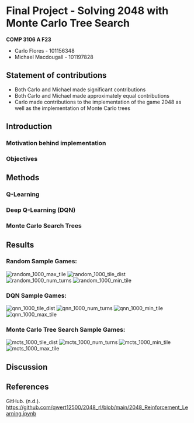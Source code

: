 # Final Project - Solving 2048 with Monte Carlo Tree Search
**COMP 3106 A F23**

- Carlo Flores - 101156348
- Michael Macdougall - 101197828

## Statement of contributions
- Both Carlo and Michael made significant contributions
- Both Carlo and Michael made approximately equal contributions
- Carlo made contributions to  the implementation of the game 2048 as well as the implementation of Monte Carlo trees 

## Introduction
### Motivation behind implementation

### Objectives 

## Methods

### Q-Learning

### Deep Q-Learning (DQN)


### Monte Carlo Search Trees

## Results
### Random Sample Games:
![random_1000_max_tile](https://github.com/tfwe/3106-project/assets/93735375/8eb3f3ac-c2a8-45cc-b66d-7cb79489f9a7)
![random_1000_tile_dist](https://github.com/tfwe/3106-project/assets/93735375/7360e8db-be8b-4d32-9ea4-473b6ff1e8cb)
![random_1000_num_turns](https://github.com/tfwe/3106-project/assets/93735375/1e6300cc-97d8-4f5b-bd6d-178cced67c6e)
![random_1000_min_tile](https://github.com/tfwe/3106-project/assets/93735375/26e9ba0f-47c1-4a97-90b1-9524c5e457fc)

### DQN Sample Games:
![qnn_1000_tile_dist](https://github.com/tfwe/3106-project/assets/93735375/c8a8a054-38db-4f22-a2b5-d0edd819d131)
![qnn_1000_num_turns](https://github.com/tfwe/3106-project/assets/93735375/1b53383e-3d36-4ee3-9546-b6f80ff71be4)
![qnn_1000_min_tile](https://github.com/tfwe/3106-project/assets/93735375/8f37256b-5958-4256-b4c3-770f796d6bb3)
![qnn_1000_max_tile](https://github.com/tfwe/3106-project/assets/93735375/0e0089e0-7722-433e-b088-84591a557fe2)

### Monte Carlo Tree Search Sample Games:
![mcts_1000_tile_dist](https://github.com/tfwe/3106-project/assets/93735375/a97b2fd0-582b-43f1-8505-43baf1cd5c5f)
![mcts_1000_num_turns](https://github.com/tfwe/3106-project/assets/93735375/2412efe3-420c-4c9a-ae55-f8a6018d564a)
![mcts_1000_min_tile](https://github.com/tfwe/3106-project/assets/93735375/fa931b5f-28ec-4dda-a4dd-d4a298832afd)
![mcts_1000_max_tile](https://github.com/tfwe/3106-project/assets/93735375/cd052f49-8d9c-43a0-84ca-c29774bc65e8)


## Discussion

## References

GitHub. (n.d.). https://github.com/qwert12500/2048_rl/blob/main/2048_Reinforcement_Learning.ipynb 
  
